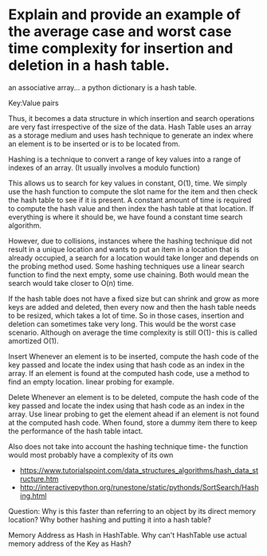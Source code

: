 # Explain and provide an example of the average case and worst case time complexity for insertion and deletion in a hash table.

an associative array... a python dictionary is a hash table.

Key:Value pairs

Thus, it becomes a data structure in which insertion and search operations are very fast irrespective of the size of the data. Hash Table uses an array as a storage medium and uses hash technique to generate an index where an element is to be inserted or is to be located from.

Hashing is a technique to convert a range of key values into a range of indexes of an array. (It usually involves a modulo function)

This allows us to search for key values in constant, O(1), time. We simply use the hash function to compute the slot name for the item and then check the hash table to see if it is present. A constant amount of time is required to compute the hash value and then index the hash table at that location. If everything is where it should be, we have found a constant time search algorithm.

However, due to collisions, instances where the hashing technique did not result in a unique location and wants to put an item in a location that is already occupied, a search for a location would take longer and depends on the probing method used. Some hashing techniques use a linear search function to find the next empty, some use chaining. Both would mean the search would take closer to O(n) time.

If the hash table does not have a fixed size but can shrink and grow as more keys are added and deleted, then every now and then the hash table needs to be resized, which takes a lot of time. So in those cases, insertion and deletion can sometimes take very long. This would be the worst case scenario. Although on average the time complexity is still O(1)- this is called amortized O(1).
 
 
Insert
Whenever an element is to be inserted, compute the hash code of the key passed and locate the index using that hash code as an index in the array. If an element is found at the computed hash code, use a method to find an empty location. linear probing for example.

Delete
Whenever an element is to be deleted, compute the hash code of the key passed and locate the index using that hash code as an index in the array. Use linear probing to get the element ahead if an element is not found at the computed hash code. When found, store a dummy item there to keep the performance of the hash table intact.


Also does not take into account the hashing technique time- the function would most probably have a complexity of its own

- https://www.tutorialspoint.com/data_structures_algorithms/hash_data_structure.htm
- http://interactivepython.org/runestone/static/pythonds/SortSearch/Hashing.html



Question: Why is this faster than referring to an object by its direct memory location?
Why bother hashing and putting it into a hash table?

Memory Address as Hash in HashTable. Why can't HashTable use actual memory address of the Key as Hash?
